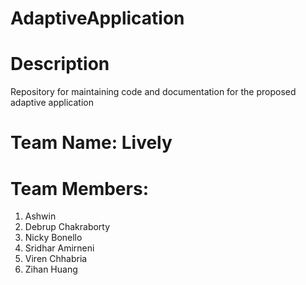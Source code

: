 # AdaptiveApplication

# Description
Repository for maintaining code and documentation for the proposed adaptive application

# Team Name: Lively

# Team Members:
1) Ashwin
2) Debrup Chakraborty
3) Nicky Bonello 
4) Sridhar Amirneni
5) Viren Chhabria
6) Zihan Huang
